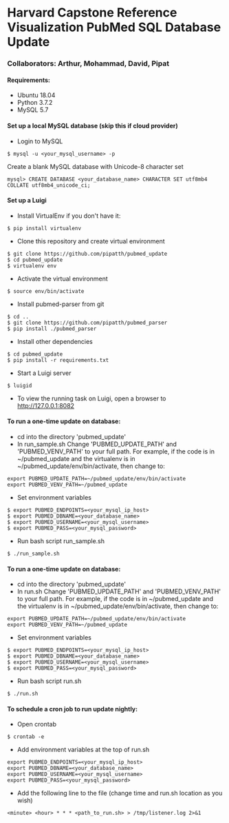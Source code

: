 # Harvard Capstone Reference Visualization PubMed SQL Database Update

### Collaborators: Arthur, Mohammad, David, Pipat

#### Requirements:
- Ubuntu 18.04 
- Python 3.7.2
- MySQL 5.7

#### Set up a local MySQL database (skip this if cloud provider)
- Login to MySQL
```
$ mysql -u <your_mysql_username> -p
```
Create a blank MySQL database with Unicode-8 character set
```
mysql> CREATE DATABASE <your_database_name> CHARACTER SET utf8mb4 COLLATE utf8mb4_unicode_ci;
```

#### Set up a Luigi
- Install VirtualEnv if you don't have it:
```
$ pip install virtualenv
```
- Clone this repository and create virtual environment 
```
$ git clone https://github.com/pipatth/pubmed_update
$ cd pubmed_update
$ virtualenv env
```
- Activate the virtual environment
```
$ source env/bin/activate
```
- Install pubmed-parser from git
```
$ cd ..
$ git clone https://github.com/pipatth/pubmed_parser
$ pip install ./pubmed_parser
```
- Install other dependencies
```
$ cd pubmed_update
$ pip install -r requirements.txt
```
- Start a Luigi server
```
$ luigid 
```
- To view the running task on Luigi, open a browser to http://127.0.0.1:8082

#### To run a one-time update on database:
- cd into the directory 'pubmed_update'
- In run_sample.sh Change 'PUBMED_UPDATE_PATH' and 'PUBMED_VENV_PATH' to your full path. For example, if the code is in ~/pubmed_update and the virtualenv is in ~/pubmed_update/env/bin/activate, then change to:
```
export PUBMED_UPDATE_PATH=~/pubmed_update/env/bin/activate
export PUBMED_VENV_PATH=~/pubmed_update
```
- Set environment variables
```
$ export PUBMED_ENDPOINTS=<your_mysql_ip_host>
$ export PUBMED_DBNAME=<your_database_name>
$ export PUBMED_USERNAME=<your_mysql_username>
$ export PUBMED_PASS=<your_mysql_password>
```
- Run bash script run_sample.sh
```
$ ./run_sample.sh
```

#### To run a one-time update on database:
- cd into the directory 'pubmed_update'
- In run.sh Change 'PUBMED_UPDATE_PATH' and 'PUBMED_VENV_PATH' to your full path. For example, if the code is in ~/pubmed_update and the virtualenv is in ~/pubmed_update/env/bin/activate, then change to:
```
export PUBMED_UPDATE_PATH=~/pubmed_update/env/bin/activate
export PUBMED_VENV_PATH=~/pubmed_update
```
- Set environment variables
```
$ export PUBMED_ENDPOINTS=<your_mysql_ip_host>
$ export PUBMED_DBNAME=<your_database_name>
$ export PUBMED_USERNAME=<your_mysql_username>
$ export PUBMED_PASS=<your_mysql_password>
```
- Run bash script run.sh
```
$ ./run.sh
```

#### To schedule a cron job to run update nightly:
- Open crontab
```
$ crontab -e
```
- Add environment variables at the top of run.sh
```
export PUBMED_ENDPOINTS=<your_mysql_ip_host>
export PUBMED_DBNAME=<your_database_name>
export PUBMED_USERNAME=<your_mysql_username>
export PUBMED_PASS=<your_mysql_password>
```
- Add the following line to the file (change time and run.sh location  as you wish)
```
<minute> <hour> * * * <path_to_run.sh> > /tmp/listener.log 2>&1
```
